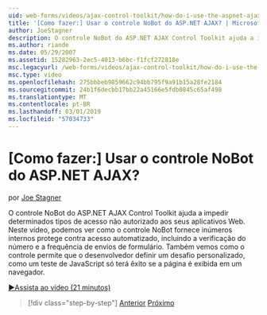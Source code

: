 ```yaml
---
uid: web-forms/videos/ajax-control-toolkit/how-do-i-use-the-aspnet-ajax-nobot-control
title: '[Como fazer:] Usar o controle NoBot do ASP.NET AJAX? | Microsoft Docs'
author: JoeStagner
description: O controle NoBot do ASP.NET AJAX Control Toolkit ajuda a impedir determinados tipos de acesso não autorizado aos seus aplicativos Web. Neste vídeo, vemos como...
ms.author: riande
ms.date: 05/29/2007
ms.assetid: 15282963-2ec5-4013-b6bc-f1fcf272818e
msc.legacyurl: /web-forms/videos/ajax-control-toolkit/how-do-i-use-the-aspnet-ajax-nobot-control
msc.type: video
ms.openlocfilehash: 275bbbeb9859662c94bb795f9a91b15a28fe2184
ms.sourcegitcommit: 24b1f6decbb17bb22a45166e5fdb0845c65af498
ms.translationtype: MT
ms.contentlocale: pt-BR
ms.lasthandoff: 03/01/2019
ms.locfileid: "57034733"
---
```

<a name="how-do-i-use-the-aspnet-ajax-nobot-control"></a>[Como fazer:] Usar o controle NoBot do ASP.NET AJAX?
====================
por [Joe Stagner](https://github.com/JoeStagner)

O controle NoBot do ASP.NET AJAX Control Toolkit ajuda a impedir determinados tipos de acesso não autorizado aos seus aplicativos Web. Neste vídeo, podemos ver como o controle NoBot fornece inúmeros internos protege contra acesso automatizado, incluindo a verificação do número e a frequência de envios de formulário. Também vemos como o controle permite que o desenvolvedor definir um desafio personalizado, como um teste de JavaScript só terá êxito se a página é exibida em um navegador.

[&#9654;Assista ao vídeo (21 minutos)](https://channel9.msdn.com/Blogs/ASP-NET-Site-Videos/how-do-i-use-the-aspnet-ajax-nobot-control)

> [!div class="step-by-step"]
> [Anterior](how-do-i-use-the-aspnet-ajax-mutuallyexclusive-checkbox-extender.md)
> [Próximo](how-do-i-use-the-aspnet-ajax-listsearch-extender.md)
